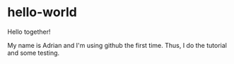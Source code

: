 # hello-world

Hello together!

My name is Adrian and I'm using github the first time. Thus, I do the tutorial and some testing.
